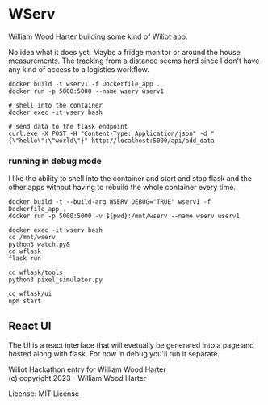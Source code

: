 # WServ

William Wood Harter building some kind of Wiliot app.

No idea what it does yet.  Maybe a fridge monitor or around the house measurements. The tracking from a distance seems hard since I don't have any kind of access to a logistics workflow.


```
docker build -t wserv1 -f Dockerfile_app .
docker run -p 5000:5000 --name wserv wserv1

# shell into the container
docker exec -it wserv bash

# send data to the flask endpoint
curl.exe -X POST -H "Content-Type: Application/json" -d "{\"hello\":\"world\"}" http://localhost:5000/api/add_data
```


### running in debug mode
I like the ability to shell into the container and start and stop flask and the other apps without having to rebuild the whole container every time.

```
docker build -t --build-arg WSERV_DEBUG="TRUE" wserv1 -f Dockerfile_app .
docker run -p 5000:5000 -v ${pwd}:/mnt/wserv --name wserv wserv1

docker exec -it wserv bash
cd /mnt/wserv
python3 watch.py&
cd wflask
flask run

cd wflask/tools
python3 pixel_simulator.py

cd wflask/ui
npm start

```

## React UI
The UI is a react interface that will evetually be generated into a page and hosted along with flask. For now in debug you'll run it separate.

Wiliot Hackathon entry for William Wood Harter<br/>
(c) copyright 2023 - William Wood Harter

License: MIT License